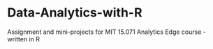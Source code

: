 # Data-Analytics-with-R
Assignment and mini-projects for MIT 15.071 Analytics Edge course - written in R
